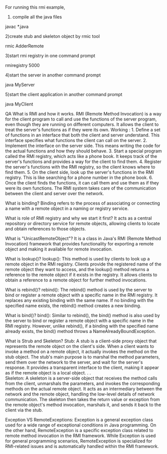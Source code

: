 For running this rmi example,  
  
1) compile all the java files  
  
javac *.java  
  
2)create stub and skeleton object by rmic tool  
  
rmic AdderRemote  
  
3)start rmi registry in one command prompt  
  
rmiregistry 5000  
  
4)start the server in another command prompt  
  
java MyServer  
  
5)start the client application in another command prompt  
  
java MyClient  






QA 
What is RMI and how it works.
    RMI (Remote Method Invocation) is a way for the client program to call and use the functions of the server program, even though they are running on different computers. It allows the client to treat the server's functions as if they were its own.
    Working : 
    1. Define a set of functions in an interface that both the client and server understand. This interface specifies what functions the client can call on the server.
    2. Implement the interface on the server side. This means writing the code for the actual functions and how they should behave.
    3. Start a special program called the RMI registry, which acts like a phone book. It keeps track of the server's functions and provides a way for the client to find them.
    4. Register the server's functions with the RMI registry, so the client knows where to find them.
    5. On the client side, look up the server's functions in the RMI registry. This is like searching for a phone number in the phone book.
    6. Once the client finds the functions, it can call them and use them as if they were its own functions. The RMI system takes care of the communication between the client and server over the network.

What is binding? 
    Binding refers to the process of associating or connecting a name with a remote object in a naming or registry service.

What is role of RMI registry and why we start it first?
    It acts as a central repository or directory service for remote objects, allowing clients to locate and obtain references to those objects.

What is "UnicastRemoteObject"?
    It is a class in Java's RMI (Remote Method Invocation) framework that provides functionality for exporting a remote object and making it available for remote invocation.

What is lookup()?
    lookup(): This method is used by clients to look up a remote object in the RMI registry. Clients provide the registered name of the remote object they want to access, and the lookup() method returns a reference to the remote object if it exists in the registry. It allows clients to obtain a reference to a remote object for further method invocations.

What is rebind()?
    rebind(): The rebind() method is used by the server to bind or register a remote object with a specific name in the RMI registry. It replaces any existing binding with the same name. If no binding with the specified name exists, the rebind() method creates a new binding.

What is bind()?
    bind(): Similar to rebind(), the bind() method is also used by the server to bind or register a remote object with a specific name in the RMI registry. However, unlike rebind(), if a binding with the specified name already exists, the bind() method throws a NameAlreadyBoundException.

What is Strub and Skeleton?
    Stub:
    A stub is a client-side proxy object that represents the remote object on the client's side. When a client wants to invoke a method on a remote object, it actually invokes the method on the stub object. The stub's main purpose is to marshal the method parameters, send them over the network to the server, and wait for the server's response. It provides a transparent interface to the client, making it appear as if the remote object is a local object.
    .
    .    
    Skeleton:
    A skeleton is a server-side object that receives the method calls from the client, unmarshals the parameters, and invokes the corresponding methods on the actual remote object. It acts as an intermediary between the network and the remote object, handling the low-level details of network communication. The skeleton then takes the return value or exception from the remote object's method invocation, marshals it, and sends it back to the client via the stub.

Exception VS RemoteExceptions: 
    Exception is a general exception class used for a wide range of exceptional conditions in Java programming. On the other hand, RemoteException is a specific exception class related to remote method invocation in the RMI framework. While Exception is used for general programming scenarios, RemoteException is specialized for RMI-related issues and is automatically handled within the RMI framework.